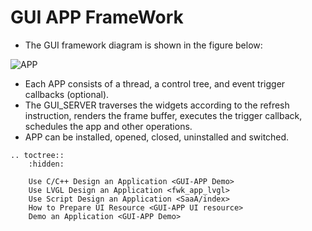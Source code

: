 # **GUI APP FrameWork**

  +  The GUI framework diagram is shown in the figure below:
  
  
![APP](https://foruda.gitee.com/images/1669962011556176197/5cf9c62c_10088396.png "app.png")


  +  Each APP consists of a thread, a control tree, and event trigger callbacks (optional).
  +  The GUI_SERVER traverses the widgets according to the refresh instruction, renders the frame buffer, executes the trigger callback, schedules the app and other operations.
  +  APP can be installed, opened, closed, uninstalled and switched.


```eval_rst
.. toctree::
    :hidden:

    Use C/C++ Design an Application <GUI-APP Demo>
    Use LVGL Design an Application <fwk_app_lvgl>
    Use Script Design an Application <SaaA/index>
    How to Prepare UI Resource <GUI-APP UI resource>
    Demo an Application <GUI-APP Demo>
```